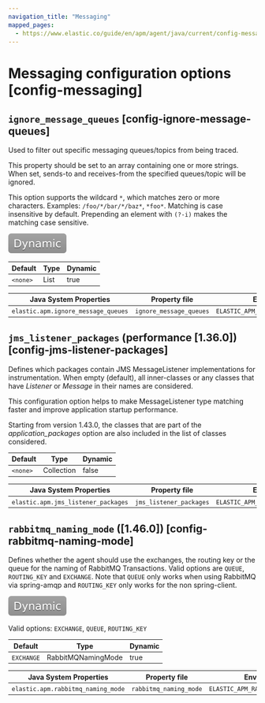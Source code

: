 ```yaml
---
navigation_title: "Messaging"
mapped_pages:
  - https://www.elastic.co/guide/en/apm/agent/java/current/config-messaging.html
---
```


# Messaging configuration options [config-messaging]



## `ignore_message_queues` [config-ignore-message-queues]

Used to filter out specific messaging queues/topics from being traced.

This property should be set to an array containing one or more strings. When set, sends-to and receives-from the specified queues/topic will be ignored.

This option supports the wildcard `*`, which matches zero or more characters. Examples: `/foo/*/bar/*/baz*`, `*foo*`. Matching is case insensitive by default. Prepending an element with `(?-i)` makes the matching case sensitive.

[![dynamic config](images/dynamic-config.svg "") ](/reference/configuration.md#configuration-dynamic)

| Default | Type | Dynamic |
| --- | --- | --- |
| `<none>` | List | true |

| Java System Properties | Property file | Environment |
| --- | --- | --- |
| `elastic.apm.ignore_message_queues` | `ignore_message_queues` | `ELASTIC_APM_IGNORE_MESSAGE_QUEUES` |


## `jms_listener_packages` (performance [1.36.0]) [config-jms-listener-packages]

Defines which packages contain JMS MessageListener implementations for instrumentation. When empty (default), all inner-classes or any classes that have *Listener* or *Message* in their names are considered.

This configuration option helps to make MessageListener type matching faster and improve application startup performance.

Starting from version 1.43.0, the classes that are part of the *application_packages* option are also included in the list of classes considered.

| Default | Type | Dynamic |
| --- | --- | --- |
| `<none>` | Collection | false |

| Java System Properties | Property file | Environment |
| --- | --- | --- |
| `elastic.apm.jms_listener_packages` | `jms_listener_packages` | `ELASTIC_APM_JMS_LISTENER_PACKAGES` |


## `rabbitmq_naming_mode` ([1.46.0]) [config-rabbitmq-naming-mode]

Defines whether the agent should use the exchanges, the routing key or the queue for the naming of RabbitMQ Transactions. Valid options are `QUEUE`, `ROUTING_KEY` and `EXCHANGE`. Note that `QUEUE` only works when using RabbitMQ via spring-amqp and `ROUTING_KEY` only works for the non spring-client.

[![dynamic config](images/dynamic-config.svg "") ](/reference/configuration.md#configuration-dynamic)

Valid options: `EXCHANGE`, `QUEUE`, `ROUTING_KEY`

| Default | Type | Dynamic |
| --- | --- | --- |
| `EXCHANGE` | RabbitMQNamingMode | true |

| Java System Properties | Property file | Environment |
| --- | --- | --- |
| `elastic.apm.rabbitmq_naming_mode` | `rabbitmq_naming_mode` | `ELASTIC_APM_RABBITMQ_NAMING_MODE` |

